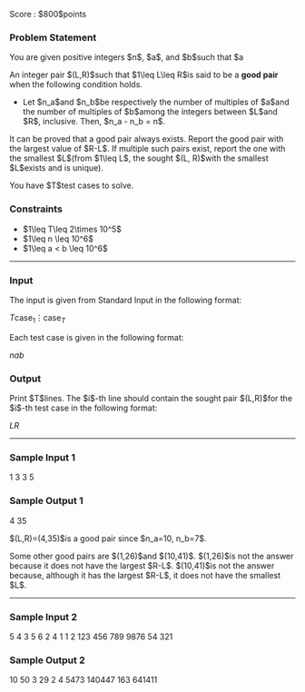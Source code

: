 
<div>

<span>

<span>

<p>
Score : $800$points
</p>

<div>

<section>

### **Problem Statement**

<p>
You are given positive integers $n$, $a$, and $b$such that $a<b$.
</p>

<p>
An integer pair $(L,R)$such that $1\leq L\leq R$is said to be a 
<strong>
good pair
</strong>
when the following condition holds.
</p>

<ul>

<li>
Let $n_a$and $n_b$be respectively the number of multiples of $a$and the number of multiples of $b$among the integers between $L$and $R$, inclusive. Then, $n_a - n_b = n$.
</li>

</ul>

<p>
It can be proved that a good pair always exists. Report the good pair with the largest value of $R-L$. If multiple such pairs exist, report the one with the smallest $L$(from $1\leq L$, the sought $(L, R)$with the smallest $L$exists and is unique).
</p>

<p>
You have $T$test cases to solve.
</p>

</section>

</div>

<div>

<section>

### **Constraints**

<ul>

<li>
$1\leq T\leq 2\times 10^5$
</li>

<li>
$1\leq n \leq 10^6$
</li>

<li>
$1\leq a < b \leq 10^6$
</li>

</ul>

</section>

</div>

---

<div>

<div>

<section>

### **Input**

<p>
The input is given from Standard Input in the following format:
</p>

<div>

$T$$\text{case}_1$$\vdots$$\text{case}_T$
</div>

<p>
Each test case is given in the following format:
</p>

<div>

$n$$a$$b$
</div>

</section>

</div>

<div>

<section>

### **Output**

<p>
Print $T$lines. The $i$-th line should contain the sought pair $(L,R)$for the $i$-th test case in the following format:
</p>

<div>

$L$$R$
</div>

</section>

</div>

</div>

---

<div>

<section>

### **Sample Input 1**

<div>

1
3 3 5

</div>

</section>

</div>

<div>

<section>

### **Sample Output 1**

<div>

4 35

</div>

<p>
$(L,R)=(4,35)$is a good pair since $n_a=10, n_b=7$.
</p>

<p>
Some other good pairs are $(1,26)$and $(10,41)$. $(1,26)$is not the answer because it does not have the largest $R-L$. $(10,41)$is not the answer because, although it has the largest $R-L$, it does not have the smallest $L$.
</p>

</section>

</div>

---

<div>

<section>

### **Sample Input 2**

<div>

5
4 3 5
6 2 4
1 1 2
123 456 789
9876 54 321

</div>

</section>

</div>

<div>

<section>

### **Sample Output 2**

<div>

10 50
3 29
2 4
5473 140447
163 641411

</div>

</section>

</div>

</span>

</span>

</div>
